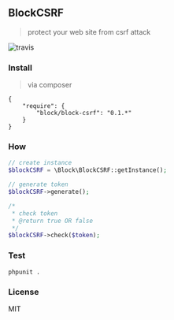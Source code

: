 ## BlockCSRF

> protect your web site from csrf attack

![travis](https://travis-ci.org/xuqingfeng/BlockCSRF.svg)

### Install
> via composer

```
{
	"require": {
		"block/block-csrf": "0.1.*"
	}
}
```

### How

```php
// create instance
$blockCSRF = \Block\BlockCSRF::getInstance();

// generate token
$blockCSRF->generate();

/*
 * check token
 * @return true OR false
 */
$blockCSRF->check($token);

```

### Test

```
phpunit .
```

### License

MIT

